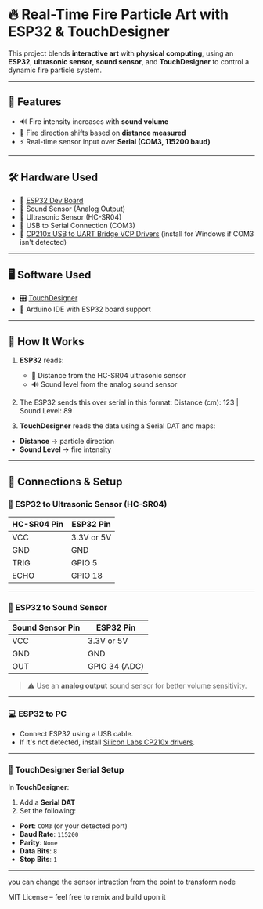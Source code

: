 ﻿# 🔥 Real-Time Fire Particle Art with ESP32 & TouchDesigner

This project blends **interactive art** with **physical computing**, using an **ESP32**, **ultrasonic sensor**, **sound sensor**, and **TouchDesigner** to control a dynamic fire particle system.

---

## 🎨 Features

- 🔊 Fire intensity increases with **sound volume**
- 📏 Fire direction shifts based on **distance measured**
- ⚡ Real-time sensor input over **Serial (COM3, 115200 baud)**

---

## 🛠️ Hardware Used

- 🧠 [ESP32 Dev Board](https://www.espressif.com/en/products/socs/esp32)
- 🎤 Sound Sensor (Analog Output)
- 📏 Ultrasonic Sensor (HC-SR04)
- 🔌 USB to Serial Connection (COM3)
- 🧰 [CP210x USB to UART Bridge VCP Drivers](https://www.silabs.com/developer-tools/usb-to-uart-bridge-vcp-drivers) (install for Windows if COM3 isn't detected)

---

## 🖥️ Software Used

- 🎛️ [TouchDesigner](https://derivative.ca/)
- 🧪 Arduino IDE with ESP32 board support

---

## 🔧 How It Works

1. **ESP32** reads:
   - 📏 Distance from the HC-SR04 ultrasonic sensor
   - 🔊 Sound level from the analog sound sensor

2. The ESP32 sends this over serial in this format:
Distance (cm): 123 | Sound Level: 89


3. **TouchDesigner** reads the data using a Serial DAT and maps:
- **Distance** → particle direction
- **Sound Level** → fire intensity

---

## 🔌 Connections & Setup

### 🔧 ESP32 to Ultrasonic Sensor (HC-SR04)

| HC-SR04 Pin | ESP32 Pin     |
|-------------|---------------|
| VCC         | 3.3V or 5V     |
| GND         | GND           |
| TRIG        | GPIO 5        |
| ECHO        | GPIO 18       |

---

### 🎤 ESP32 to Sound Sensor

| Sound Sensor Pin | ESP32 Pin     |
|------------------|---------------|
| VCC              | 3.3V or 5V     |
| GND              | GND           |
| OUT              | GPIO 34 (ADC) |

> ⚠️ Use an **analog output** sound sensor for better volume sensitivity.

---

### 💻 ESP32 to PC

- Connect ESP32 using a USB cable.
- If it's not detected, install [Silicon Labs CP210x drivers](https://www.silabs.com/developer-tools/usb-to-uart-bridge-vcp-drivers).

---

### 🧪 TouchDesigner Serial Setup

In **TouchDesigner**:
1. Add a **Serial DAT**
2. Set the following:
- **Port**: `COM3` (or your detected port)
- **Baud Rate**: `115200`
- **Parity**: `None`
- **Data Bits**: `8`
- **Stop Bits**: `1`

---

you can change the sensor intraction from the point to transform node 



MIT License – feel free to remix and build upon it

